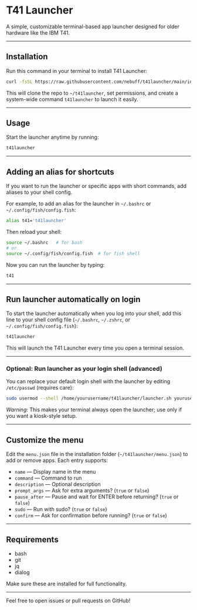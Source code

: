 # T41 Launcher

A simple, customizable terminal-based app launcher designed for older hardware like the IBM T41.

---

## Installation

Run this command in your terminal to install T41 Launcher:

```bash
curl -fsSL https://raw.githubusercontent.com/nebuff/t41launcher/main/installer.sh | sh
```

This will clone the repo to `~/t41launcher`, set permissions, and create a system-wide command `t41launcher` to launch it easily.

---

## Usage

Start the launcher anytime by running:

```bash
t41launcher
```

---

## Adding an alias for shortcuts

If you want to run the launcher or specific apps with short commands, add aliases to your shell config.

For example, to add an alias for the launcher in `~/.bashrc` or `~/.config/fish/config.fish`:

```bash
alias t41='t41launcher'
```

Then reload your shell:

```bash
source ~/.bashrc   # for bash
# or
source ~/.config/fish/config.fish  # for fish shell
```

Now you can run the launcher by typing:

```bash
t41
```

---

## Run launcher automatically on login

To start the launcher automatically when you log into your shell, add this line to your shell config file (`~/.bashrc`, `~/.zshrc`, or `~/.config/fish/config.fish`):

```bash
t41launcher
```

This will launch the T41 Launcher every time you open a terminal session.

---

### Optional: Run launcher as your login shell (advanced)

You can replace your default login shell with the launcher by editing `/etc/passwd` (requires care):

```bash
sudo usermod --shell /home/yourusername/t41launcher/launcher.sh yourusername
```

*Warning:* This makes your terminal always open the launcher; use only if you want a kiosk-style setup.

---

## Customize the menu

Edit the `menu.json` file in the installation folder (`~/t41launcher/menu.json`) to add or remove apps. Each entry supports:

- `name` — Display name in the menu  
- `command` — Command to run  
- `description` — Optional description  
- `prompt_args` — Ask for extra arguments? (`true` or `false`)  
- `pause_after` — Pause and wait for ENTER before returning? (`true` or `false`)  
- `sudo` — Run with sudo? (`true` or `false`)  
- `confirm` — Ask for confirmation before running? (`true` or `false`)

---

## Requirements

- bash  
- git  
- jq  
- dialog

Make sure these are installed for full functionality.

---

Feel free to open issues or pull requests on GitHub!
